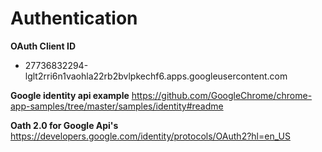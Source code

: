 # Authentication 

**OAuth Client ID**
* 27736832294-lglt2rri6n1vaohla22rb2bvlpkechf6.apps.googleusercontent.com


**Google identity api example**
https://github.com/GoogleChrome/chrome-app-samples/tree/master/samples/identity#readme

**Oath 2.0 for Google Api's**
https://developers.google.com/identity/protocols/OAuth2?hl=en_US